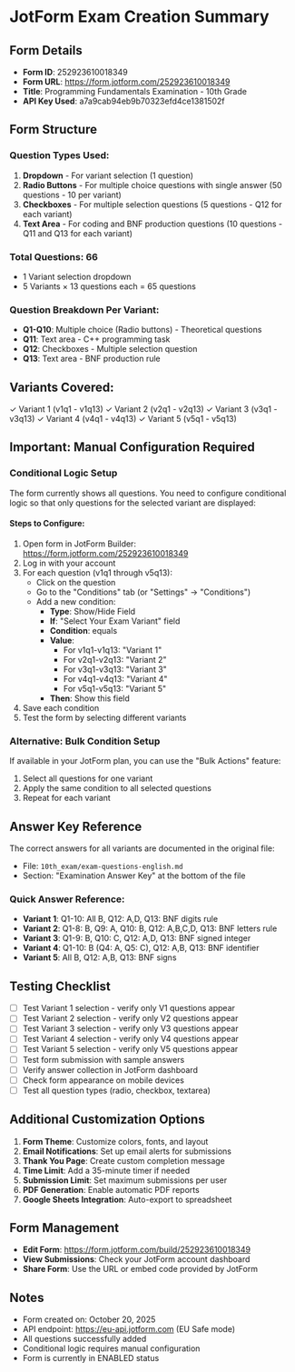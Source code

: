 # JotForm Exam Creation Summary

## Form Details
- **Form ID**: 252923610018349
- **Form URL**: https://form.jotform.com/252923610018349
- **Title**: Programming Fundamentals Examination - 10th Grade
- **API Key Used**: a7a9cab94eb9b70323efd4ce1381502f

## Form Structure

### Question Types Used:
1. **Dropdown** - For variant selection (1 question)
2. **Radio Buttons** - For multiple choice questions with single answer (50 questions - 10 per variant)
3. **Checkboxes** - For multiple selection questions (5 questions - Q12 for each variant)
4. **Text Area** - For coding and BNF production questions (10 questions - Q11 and Q13 for each variant)

### Total Questions: 66
- 1 Variant selection dropdown
- 5 Variants × 13 questions each = 65 questions

### Question Breakdown Per Variant:
- **Q1-Q10**: Multiple choice (Radio buttons) - Theoretical questions
- **Q11**: Text area - C++ programming task
- **Q12**: Checkboxes - Multiple selection question
- **Q13**: Text area - BNF production rule

## Variants Covered:
✓ Variant 1 (v1q1 - v1q13)
✓ Variant 2 (v2q1 - v2q13)
✓ Variant 3 (v3q1 - v3q13)
✓ Variant 4 (v4q1 - v4q13)
✓ Variant 5 (v5q1 - v5q13)

## Important: Manual Configuration Required

### Conditional Logic Setup
The form currently shows all questions. You need to configure conditional logic so that only questions for the selected variant are displayed:

#### Steps to Configure:
1. Open form in JotForm Builder: https://form.jotform.com/252923610018349
2. Log in with your account
3. For each question (v1q1 through v5q13):
   - Click on the question
   - Go to the "Conditions" tab (or "Settings" → "Conditions")
   - Add a new condition:
     - **Type**: Show/Hide Field
     - **If**: "Select Your Exam Variant" field
     - **Condition**: equals
     - **Value**: 
       - For v1q1-v1q13: "Variant 1"
       - For v2q1-v2q13: "Variant 2"
       - For v3q1-v3q13: "Variant 3"
       - For v4q1-v4q13: "Variant 4"
       - For v5q1-v5q13: "Variant 5"
     - **Then**: Show this field
4. Save each condition
5. Test the form by selecting different variants

### Alternative: Bulk Condition Setup
If available in your JotForm plan, you can use the "Bulk Actions" feature:
1. Select all questions for one variant
2. Apply the same condition to all selected questions
3. Repeat for each variant

## Answer Key Reference
The correct answers for all variants are documented in the original file:
- File: `10th_exam/exam-questions-english.md`
- Section: "Examination Answer Key" at the bottom of the file

### Quick Answer Reference:
- **Variant 1**: Q1-10: All B, Q12: A,D, Q13: BNF digits rule
- **Variant 2**: Q1-8: B, Q9: A, Q10: B, Q12: A,B,C,D, Q13: BNF letters rule
- **Variant 3**: Q1-9: B, Q10: C, Q12: A,D, Q13: BNF signed integer
- **Variant 4**: Q1-10: B (Q4: A, Q5: C), Q12: A,B, Q13: BNF identifier
- **Variant 5**: All B, Q12: A,B, Q13: BNF signs

## Testing Checklist
- [ ] Test Variant 1 selection - verify only V1 questions appear
- [ ] Test Variant 2 selection - verify only V2 questions appear
- [ ] Test Variant 3 selection - verify only V3 questions appear
- [ ] Test Variant 4 selection - verify only V4 questions appear
- [ ] Test Variant 5 selection - verify only V5 questions appear
- [ ] Test form submission with sample answers
- [ ] Verify answer collection in JotForm dashboard
- [ ] Check form appearance on mobile devices
- [ ] Test all question types (radio, checkbox, textarea)

## Additional Customization Options
1. **Form Theme**: Customize colors, fonts, and layout
2. **Email Notifications**: Set up email alerts for submissions
3. **Thank You Page**: Create custom completion message
4. **Time Limit**: Add a 35-minute timer if needed
5. **Submission Limit**: Set maximum submissions per user
6. **PDF Generation**: Enable automatic PDF reports
7. **Google Sheets Integration**: Auto-export to spreadsheet

## Form Management
- **Edit Form**: https://form.jotform.com/build/252923610018349
- **View Submissions**: Check your JotForm account dashboard
- **Share Form**: Use the URL or embed code provided by JotForm

## Notes
- Form created on: October 20, 2025
- API endpoint: https://eu-api.jotform.com (EU Safe mode)
- All questions successfully added
- Conditional logic requires manual configuration
- Form is currently in ENABLED status
